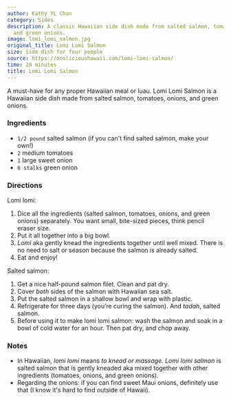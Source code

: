 ```yaml
---
author: Kathy YL Chan
category: Sides
description: A classic Hawaiian side dish made from salted salmon, tomatoes, onions,
  and green onions.
image: lomi_lomi_salmon.jpg
original_title: Lomi Lomi Salmon
size: Side dish for four people
source: https://onolicioushawaii.com/lomi-lomi-salmon/
time: 20 minutes
title: Lomi Lomi Salmon
---
```


A must-have for any proper Hawaiian meal or luau. Lomi Lomi Salmon is a Hawaiian side dish made from salted salmon, tomatoes, onions, and green onions.

### Ingredients

* `1/2 pound` salted salmon (if you can't find salted salmon, make your own!)
* `2` medium tomatoes
* `1` large sweet onion
* `6 stalks` green onion

### Directions

Lomi lomi:

1. Dice all the ingredients (salted salmon, tomatoes, onions, and green onions) separately. You want small, bite-sized pieces, think pencil eraser size.
2. Put it all together into a big bowl.
3. _Lomi_ aka gently knead the ingredients together until well mixed. There is no need to salt or season because the salmon is already salted.
4. Eat and enjoy!

Salted salmon:
1. Get a nice half-pound salmon filet. Clean and pat dry.
2. Cover _both_ sides of the salmon with Hawaiian sea salt.
3. Put the salted salmon in a shallow bowl and wrap with plastic.
4. Refrigerate for three days (you’re curing the salmon). And _tadah_, salted salmon.
5. Before using it to make lomi lomi salmon: wash the salmon and soak in a bowl of cold water for an hour. Then pat dry, and chop away.

### Notes

- In Hawaiian, _lomi lomi_ means _to knead or massage._ _Lomi lomi salmon_ is salted salmon that is gently kneaded aka mixed together with other ingredients (tomatoes, onions, and green onions).
- Regarding the onions: if you can find sweet Maui onions, definitely use that (I know it's hard to find outside of Hawaii).
